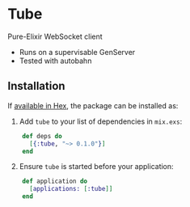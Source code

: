 # Tube

Pure-Elixir WebSocket client

 * Runs on a supervisable GenServer
 * Tested with autobahn

## Installation

If [available in Hex](https://hex.pm/docs/publish), the package can be installed as:

  1. Add `tube` to your list of dependencies in `mix.exs`:

```elixir
    def deps do
      [{:tube, "~> 0.1.0"}]
    end
```

  2. Ensure `tube` is started before your application:

```elixir
    def application do
      [applications: [:tube]]
    end
```
